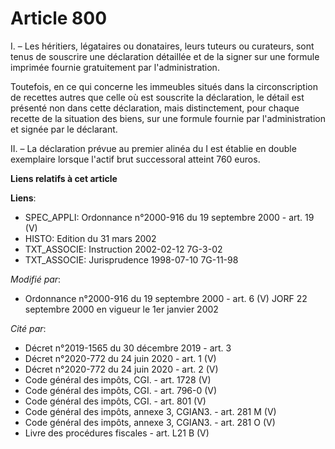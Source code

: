 # Article 800

I. – Les héritiers, légataires ou donataires, leurs tuteurs ou curateurs, sont tenus de souscrire une déclaration détaillée
et de la signer sur une formule imprimée fournie gratuitement par l'administration.

Toutefois, en ce qui concerne les immeubles situés dans la circonscription de recettes autres que celle où est souscrite la
déclaration, le détail est présenté non dans cette déclaration, mais distinctement, pour chaque recette de la situation des
biens, sur une formule fournie par l'administration et signée par le déclarant.

II. – La déclaration prévue au premier alinéa du I est établie en double exemplaire lorsque l'actif brut successoral atteint
760 euros.

**Liens relatifs à cet article**

**Liens**:

  - SPEC_APPLI: Ordonnance n°2000-916 du 19 septembre 2000 - art. 19 (V)
  - HISTO: Edition du 31 mars 2002
  - TXT_ASSOCIE: Instruction 2002-02-12 7G-3-02
  - TXT_ASSOCIE: Jurisprudence 1998-07-10 7G-11-98

_Modifié par_:

  - Ordonnance n°2000-916 du 19 septembre 2000 - art. 6 (V) JORF 22 septembre 2000 en vigueur le 1er janvier 2002

_Cité par_:

  - Décret n°2019-1565 du 30 décembre 2019 - art. 3
  - Décret n°2020-772 du 24 juin 2020 - art. 1 (V)
  - Décret n°2020-772 du 24 juin 2020 - art. 2 (V)
  - Code général des impôts, CGI. - art. 1728 (V)
  - Code général des impôts, CGI. - art. 796-0 (V)
  - Code général des impôts, CGI. - art. 801 (V)
  - Code général des impôts, annexe 3, CGIAN3. - art. 281 M (V)
  - Code général des impôts, annexe 3, CGIAN3. - art. 281 O (V)
  - Livre des procédures fiscales - art. L21 B (V)

